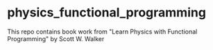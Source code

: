 # physics_functional_programming
This repo contains book work from "Learn Physics with Functional Programming" by Scott W. Walker
